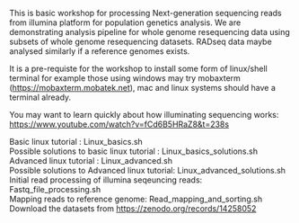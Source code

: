 This is basic workshop for processing Next-generation sequencing reads from illumina platform for population genetics analysis. We are demonstrating analysis pipeline for whole genome resequencing data using subsets of  whole genome resequencing datasets. RADseq data maybe analysed similarly if a reference genomes exists.

It is a pre-requiste for the workshop to install some form of linux/shell terminal for example those using windows may try mobaxterm (https://mobaxterm.mobatek.net), mac and linux systems should have a terminal already.

You may want to learn quickly about how illuminating sequencing works: https://www.youtube.com/watch?v=fCd6B5HRaZ8&t=238s


Basic linux tutorial : Linux_basics.sh \
Possible solutions to basic linux tutorial : Linux_basics_solutions.sh \
Advanced linux tutorial : Linux_advanced.sh \
Possible solutions to Advanced linux tutorial: Linux_advanced_solutions.sh \
Initial read processing of illumina seqeuncing reads: Fastq_file_processing.sh \
Mapping reads to reference genome: Read_mapping_and_sorting.sh \
Download the datasets from https://zenodo.org/records/14258052
